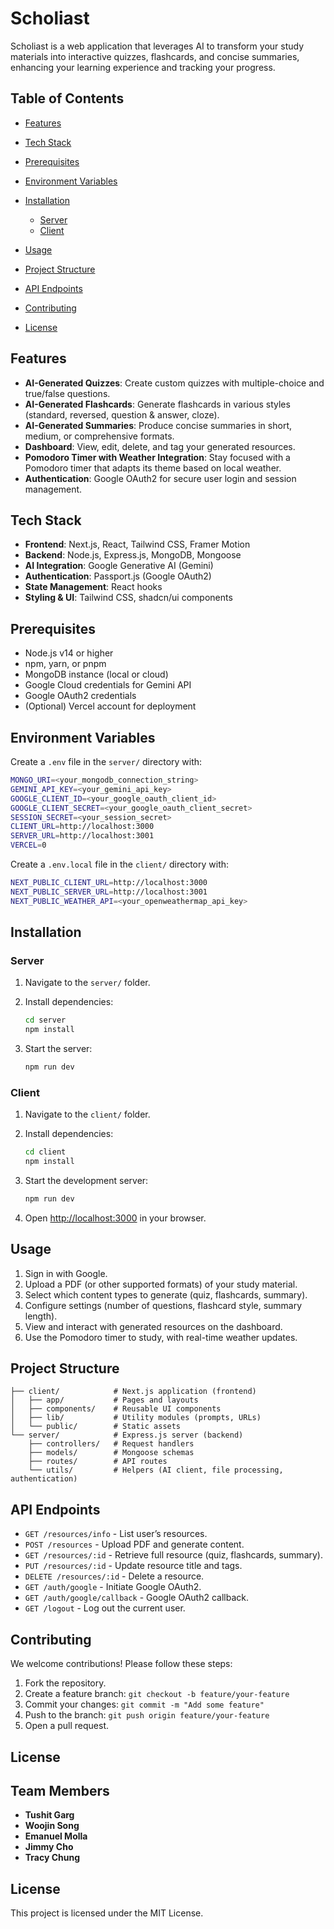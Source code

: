 # Scholiast

Scholiast is a web application that leverages AI to transform your study materials into interactive quizzes, flashcards, and concise summaries, enhancing your learning experience and tracking your progress.

## Table of Contents

- [Features](#features)
- [Tech Stack](#tech-stack)
- [Prerequisites](#prerequisites)
- [Environment Variables](#environment-variables)
- [Installation](#installation)

  - [Server](#server)
  - [Client](#client)

- [Usage](#usage)
- [Project Structure](#project-structure)
- [API Endpoints](#api-endpoints)
- [Contributing](#contributing)
- [License](#license)

## Features

- **AI-Generated Quizzes**: Create custom quizzes with multiple-choice and true/false questions.
- **AI-Generated Flashcards**: Generate flashcards in various styles (standard, reversed, question & answer, cloze).
- **AI-Generated Summaries**: Produce concise summaries in short, medium, or comprehensive formats.
- **Dashboard**: View, edit, delete, and tag your generated resources.
- **Pomodoro Timer with Weather Integration**: Stay focused with a Pomodoro timer that adapts its theme based on local weather.
- **Authentication**: Google OAuth2 for secure user login and session management.

## Tech Stack

- **Frontend**: Next.js, React, Tailwind CSS, Framer Motion
- **Backend**: Node.js, Express.js, MongoDB, Mongoose
- **AI Integration**: Google Generative AI (Gemini)
- **Authentication**: Passport.js (Google OAuth2)
- **State Management**: React hooks
- **Styling & UI**: Tailwind CSS, shadcn/ui components

## Prerequisites

- Node.js v14 or higher
- npm, yarn, or pnpm
- MongoDB instance (local or cloud)
- Google Cloud credentials for Gemini API
- Google OAuth2 credentials
- (Optional) Vercel account for deployment

## Environment Variables

Create a `.env` file in the `server/` directory with:

```bash
MONGO_URI=<your_mongodb_connection_string>
GEMINI_API_KEY=<your_gemini_api_key>
GOOGLE_CLIENT_ID=<your_google_oauth_client_id>
GOOGLE_CLIENT_SECRET=<your_google_oauth_client_secret>
SESSION_SECRET=<your_session_secret>
CLIENT_URL=http://localhost:3000
SERVER_URL=http://localhost:3001
VERCEL=0
```

Create a `.env.local` file in the `client/` directory with:

```bash
NEXT_PUBLIC_CLIENT_URL=http://localhost:3000
NEXT_PUBLIC_SERVER_URL=http://localhost:3001
NEXT_PUBLIC_WEATHER_API=<your_openweathermap_api_key>
```

## Installation

### Server

1. Navigate to the `server/` folder.
2. Install dependencies:

   ```bash
   cd server
   npm install
   ```

3. Start the server:

   ```bash
   npm run dev
   ```

### Client

1. Navigate to the `client/` folder.
2. Install dependencies:

   ```bash
   cd client
   npm install
   ```

3. Start the development server:

   ```bash
   npm run dev
   ```

4. Open [http://localhost:3000](http://localhost:3000) in your browser.

## Usage

1. Sign in with Google.
2. Upload a PDF (or other supported formats) of your study material.
3. Select which content types to generate (quiz, flashcards, summary).
4. Configure settings (number of questions, flashcard style, summary length).
5. View and interact with generated resources on the dashboard.
6. Use the Pomodoro timer to study, with real-time weather updates.

## Project Structure

```
├── client/            # Next.js application (frontend)
│   ├── app/           # Pages and layouts
│   ├── components/    # Reusable UI components
│   ├── lib/           # Utility modules (prompts, URLs)
│   └── public/        # Static assets
└── server/            # Express.js server (backend)
    ├── controllers/   # Request handlers
    ├── models/        # Mongoose schemas
    ├── routes/        # API routes
    └── utils/         # Helpers (AI client, file processing, authentication)
```

## API Endpoints

- `GET /resources/info` - List user’s resources.
- `POST /resources` - Upload PDF and generate content.
- `GET /resources/:id` - Retrieve full resource (quiz, flashcards, summary).
- `PUT /resources/:id` - Update resource title and tags.
- `DELETE /resources/:id` - Delete a resource.
- `GET /auth/google` - Initiate Google OAuth2.
- `GET /auth/google/callback` - Google OAuth2 callback.
- `GET /logout` - Log out the current user.

## Contributing

We welcome contributions! Please follow these steps:

1. Fork the repository.
2. Create a feature branch: `git checkout -b feature/your-feature`
3. Commit your changes: `git commit -m "Add some feature"`
4. Push to the branch: `git push origin feature/your-feature`
5. Open a pull request.

## License

## Team Members

- **Tushit Garg**
- **Woojin Song**
- **Emanuel Molla**
- **Jimmy Cho**
- **Tracy Chung**

## License

This project is licensed under the MIT License.
